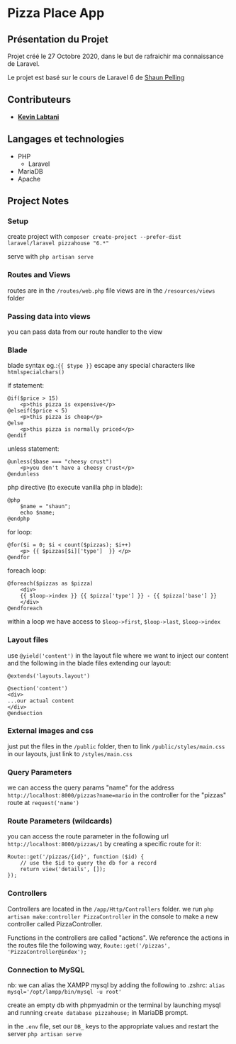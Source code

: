 # Pizza Place App

## Présentation du Projet

Projet créé le 27 Octobre 2020, dans le but de rafraichir ma connaissance de Laravel.

Le projet est basé sur le cours de Laravel 6 de [Shaun Pelling](https://github.com/iamshaunjp)

## Contributeurs

- [**Kevin Labtani**](https://github.com/kevin-labtani)

## Langages et technologies

- PHP
  - Laravel
- MariaDB
- Apache

## Project Notes

### Setup

create project with `composer create-project --prefer-dist laravel/laravel pizzahouse "6.*"`

serve with `php artisan serve`

### Routes and Views

routes are in the `/routes/web.php` file
views are in the `/resources/views` folder

### Passing data into views

you can pass data from our route handler to the view

### Blade

blade syntax eg.:`{{ $type }}` escape any special characters like `htmlspecialchars()`

if statement:

```
@if($price > 15)
    <p>this pizza is expensive</p>
@elseif($price < 5)
    <p>this pizza is cheap</p>
@else
    <p>this pizza is normally priced</p>
@endif
```

unless statement:

```
@unless($base === "cheesy crust")
    <p>you don't have a cheesy crust</p>
@endunless
```

php directive (to execute vanilla php in blade):

```
@php
    $name = "shaun";
    echo $name;
@endphp
```

for loop:

```
@for($i = 0; $i < count($pizzas); $i++)
    <p> {{ $pizzas[$i]['type']  }} </p>
@endfor
```

foreach loop:

```
@foreach($pizzas as $pizza)
    <div>
    {{ $loop->index }} {{ $pizza['type'] }} - {{ $pizza['base'] }}
    </div>
@endforeach
```

within a loop we have access to `$loop->first`, `$loop->last`, `$loop->index`

### Layout files

use `@yield('content')` in the layout file where we want to inject our content and the following in the blade files extending our layout:

```
@extends('layouts.layout')

@section('content')
<div>
...our actual content
</div>
@endsection
```

### External images and css

just put the files in the `/public` folder, then to link `/public/styles/main.css` in our layouts, just link to `/styles/main.css`

### Query Parameters

we can access the query params "name" for the address `http://localhost:8000/pizzas?name=mario` in the controller for the "pizzas" route at `request('name')`

### Route Parameters (wildcards)

you can access the route parameter in the following url `http://localhost:8000/pizzas/1` by creating a specific route for it:

```
Route::get('/pizzas/{id}', function ($id) {
    // use the $id to query the db for a record
    return view('details', []);
});

```

### Controllers

Controllers are located in the `/app/Http/Controllers` folder.
we run `php artisan make:controller PizzaController` in the console to make a new controller called PizzaController.

Functions in the controllers are called "actions".
We reference the actions in the routes file the following way, `Route::get('/pizzas', 'PizzaController@index');`

### Connection to MySQL

nb: we can alias the XAMPP mysql by adding the following to .zshrc: `alias mysql='/opt/lampp/bin/mysql -u root'`  

create an empty db with phpmyadmin or the terminal by launching mysql and running `create database pizzahouse;` in MariaDB prompt.  

in the `.env` file, set our `DB_` keys to the appropriate values and restart the server  `php artisan serve`